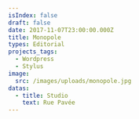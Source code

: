 ```yaml
---
isIndex: false
draft: false
date: 2017-11-07T23:00:00.000Z
title: Monopole
types: Editorial
projects_tags:
  - Wordpress
  - Stylus
image:
  src: /images/uploads/monopole.jpg
datas:
  - title: Studio
    text: Rue Pavée
---
```

